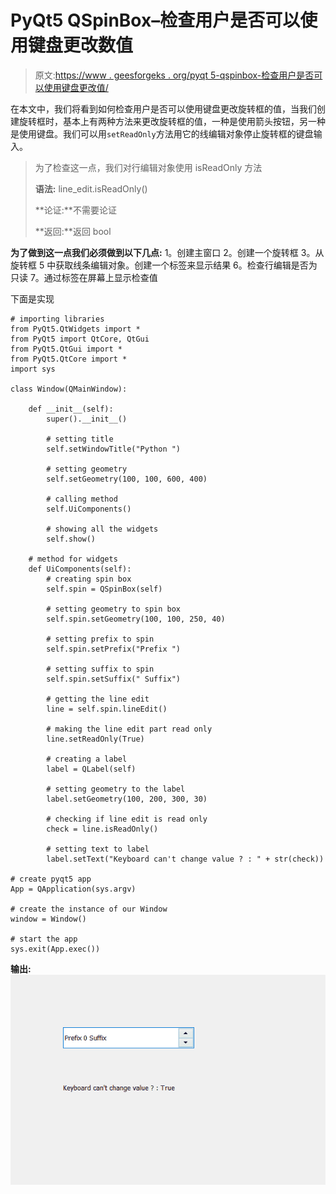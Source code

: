 # PyQt5 QSpinBox–检查用户是否可以使用键盘更改数值

> 原文:[https://www . geesforgeks . org/pyqt 5-qspinbox-检查用户是否可以使用键盘更改值/](https://www.geeksforgeeks.org/pyqt5-qspinbox-checking-if-user-can-change-value-using-keyboard-or-not/)

在本文中，我们将看到如何检查用户是否可以使用键盘更改旋转框的值，当我们创建旋转框时，基本上有两种方法来更改旋转框的值，一种是使用箭头按钮，另一种是使用键盘。我们可以用`setReadOnly`方法用它的线编辑对象停止旋转框的键盘输入。

> 为了检查这一点，我们对行编辑对象使用 isReadOnly 方法
> 
> **语法:** line_edit.isReadOnly()
> 
> **论证:**不需要论证
> 
> **返回:**返回 bool

**为了做到这一点我们必须做到以下几点:**
1。创建主窗口
2。创建一个旋转框
3。从旋转框
5 中获取线条编辑对象。创建一个标签来显示结果
6。检查行编辑是否为只读
7。通过标签在屏幕上显示检查值

下面是实现

```
# importing libraries
from PyQt5.QtWidgets import * 
from PyQt5 import QtCore, QtGui
from PyQt5.QtGui import * 
from PyQt5.QtCore import * 
import sys

class Window(QMainWindow):

    def __init__(self):
        super().__init__()

        # setting title
        self.setWindowTitle("Python ")

        # setting geometry
        self.setGeometry(100, 100, 600, 400)

        # calling method
        self.UiComponents()

        # showing all the widgets
        self.show()

    # method for widgets
    def UiComponents(self):
        # creating spin box
        self.spin = QSpinBox(self)

        # setting geometry to spin box
        self.spin.setGeometry(100, 100, 250, 40)

        # setting prefix to spin
        self.spin.setPrefix("Prefix ")

        # setting suffix to spin
        self.spin.setSuffix(" Suffix")

        # getting the line edit
        line = self.spin.lineEdit()

        # making the line edit part read only
        line.setReadOnly(True)

        # creating a label
        label = QLabel(self)

        # setting geometry to the label
        label.setGeometry(100, 200, 300, 30)

        # checking if line edit is read only
        check = line.isReadOnly()

        # setting text to label
        label.setText("Keyboard can't change value ? : " + str(check))

# create pyqt5 app
App = QApplication(sys.argv)

# create the instance of our Window
window = Window()

# start the app
sys.exit(App.exec())
```

**输出:**
![](img/16bb91a059e232ebd0884fd465f95fbe.png)